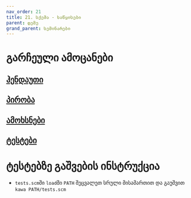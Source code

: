```yaml
---
nav_order: 21
title: 21. სქემა - საწყისები
parent: დემე
grand_parent: სემინარები
---
```


# გარჩეული ამოცანები

## [ჰენდაუთი](../../../../handouts/29-Introduction-To-Scheme.pdf)

## [პირობა](../../../../exercises/scheme/basics/README.md)

## [ამოხსნები](./solution.scm)

## [ტესტები](../../../../exercises/scheme/basics/tests.scm)

# ტესტებზე გაშვების ინსტრუქცია

- `tests.scm`ში `load`ში `PATH` შეცვალეთ სრული მისამართით და გაუშვით `kawa PATH/tests.scm`
